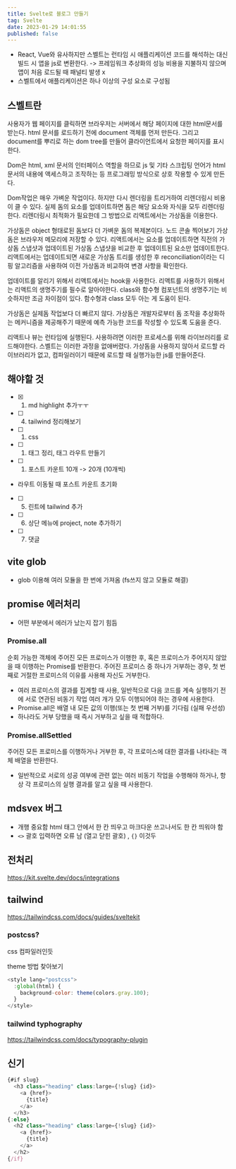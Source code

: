 ```yaml
---
title: Svelte로 블로그 만들기
tag: Svelte
date: 2023-01-29 14:01:55
published: false
---
```



- React, Vue와 유사하지만 스벨트는 런타임 시 애플리케이션 코드를 해석하는 대신 빌드 시 앱을 js로 변환한다. -> 프레임워크 추상화의 성능 비용을 지불하지 않으며 앱이 처음 로드될 때 패널티 발생 x
- 스벨트에서 애플리케이션은 하나 이상의 구성 요소로 구성됨


## 스벨트란

사용자가 웹 페이지를 클릭하면 브라우저는 서버에서 해당 페이지에 대한 html문서를 받는다. 
html 문서를 로드하기 전에 document 객체를 먼저 만든다. 그리고 document를 뿌리로 하는 dom tree를 만들어 클라이언트에서 요청한 페이지를 표시한다. 

Dom은 html, xml 문서의 인터페이스 역할을 하므로 js 및 기타 스크립팅 언어가 html 문서의 내용에 액세스하고 조작하는 등 프로그래밍 방식으로 상호 작용할 수 있게 만든다.

Dom작업은 매우 가벼운 작업이다. 하지만 다시 렌더링을 트리거하여 리렌더링시 비용이 클 수 있다. 실제 돔의 요소를 업데이트하면 돔은 해당 요소와 자식을 모두 리렌더링한다. 
리렌더링시 최적화가 필요한데 그 방법으로 리액트에서는 가상돔을 이용한다. 

가상돔은 object 형태로된 돔보다 더 가벼운 돔의 복제본이다. 노드 콘솔 찍어보기
가상돔은 브라우저 메모리에 저장할 수 있다. 리액트에서는 요소를 업데이트하면 직전의 가상돔 스냅샷과 업데이트된 가상돔 스냅샷을 비교한 후 업데이트된 요소만 업데이트한다. 리액트에서는 업데이트되면 새로운 가상돔 트리를 생성한 후 reconciliation이라는 디핑 알고리즘을 사용하여 이전 가상돔과 비교하여 변경 사항을 확인한다. 

업데이트를 알리기 위해서 리액트에서는 hook을 사용한다. 리액트를 사용하기 위해서는 리액트의 생명주기를 필수로 알아야한다. class와 함수형 컴포넌트의 생명주기는 비슷하지만 조금 차이점이 있다. 함수형과 class 모두 아는 게 도움이 된다. 


가상돔은 실제돔 작업보다 더 빠르지 않다. 가상돔은 개발자로부터 돔 조작을 추상화하는 메커니즘을 제공해주기 때문에 예측 가능한 코드를 작성할 수 있도록 도움을 준다. 

리액트나 뷰는 런타임에 실행된다. 사용하려면 이러한 프로세스를 위해 라이브러리를 로드해야한다. 
스벨트는 이러한 과정을 없애버렸다. 가상돔을 사용하지 않아서 로드할 라이브러리가 없고, 컴파일러이기 때문에 로드할 때 실행가능한 js를 만들어준다. 



## 해야할 것

- [x] 1. md highlight 추가ㅜㅜ
- [ ] 4. tailwind 정리해보기
- [ ] 1. css
- [ ] 1. 태그 정리, 태그 라우트 만들기
- [ ] 1. 포스트 카운트 10개 -> 20개 (10개씩)
- 라우트 이동될 때 포스트 카운트 초기화
- [ ] 5. 린트에 tailwind 추가
- [ ] 6. 상단 메뉴에 project, note 추가하기
- [ ] 7. 댓글

## vite glob

- glob 이용해 여러 모듈을 한 번에 가져옴 (fs쓰지 않고 모듈로 해결)

## promise 에러처리

- 어떤 부분에서 에러가 났는지 잡기 힘듬

### Promise.all

순회 가능한 객체에 주어진 모든 프로미스가 이행한 후, 혹은 프로미스가 주어지지 않았을 때 이행하는 Promise를 반환한다. 주어진 프로미스 중 하나가 거부하는 경우, 첫 번째로 거절한 프로미스의 이유를 사용해 자신도 거부한다.

- 여러 프로미스의 결과를 집계할 때 사용, 일반적으로 다음 코드를 계속 실행하기 전에 서로 연관된 비동기 작업 여러 개가 모두 이행되어야 하는 경우에 사용한다.
- Promise.all은 배열 내 모든 값의 이행(또는 첫 번째 거부)를 기다림 (실패 우선성)
- 하나라도 거부 당했을 때 즉시 거부하고 싶을 때 적합하다.

### Promise.allSettled

주어진 모든 프로미스를 이행하거나 거부한 후, 각 프로미스에 대한 결과를 나타내는 객체 배열을 반환한다.

- 일반적으로 서로의 성공 여부에 관련 없는 여러 비동기 작업을 수행해야 하거나, 항상 각 프로미스의 실행 결과를 알고 싶을 때 사용한다.

## mdsvex 버그

- 개행 중요함 html 태그 안에서 한 칸 띄우고 마크다운 쓰고나서도 한 칸 띄워야 함
- `<>` 괄호 입력하면 오류 남 (열고 닫힌 괄호) , `{}` 이것두

## 전처리

https://kit.svelte.dev/docs/integrations

## tailwind

https://tailwindcss.com/docs/guides/sveltekit

### postcss?

css 컴파일러인듯

theme 방법 찾아보기

```js
<style lang="postcss">
  :global(html) {
    background-color: theme(colors.gray.100);
  }
</style>
```

### tailwind typhography

https://tailwindcss.com/docs/typography-plugin

## 신기

```js
{#if slug}
  <h3 class="heading" class:large={!slug} {id}>
    <a {href}>
      {title}
    </a>
  </h3>
{:else}
  <h2 class="heading" class:large={!slug} {id}>
    <a {href}>
      {title}
    </a>
  </h2>
{/if}
```
